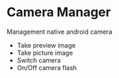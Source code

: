 # Camera Manager
Management native android camera

- Take preview image
- Take picture image
- Switch camera
- On/Off camera flash
